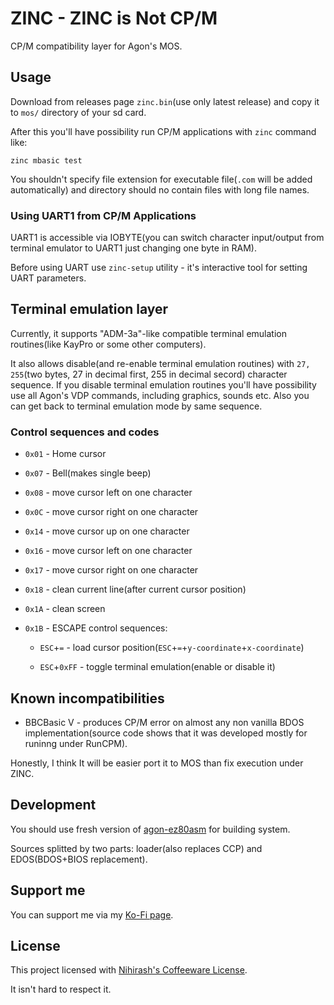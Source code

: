 ZINC - ZINC is Not CP/M
=======================

CP/M compatibility layer for Agon's MOS. 

## Usage

Download from releases page `zinc.bin`(use only latest release) and copy it to `mos/` directory of your sd card.

After this you'll have possibility run CP/M applications with `zinc` command like:

```
zinc mbasic test
```

You shouldn't specify file extension for executable file(`.com` will be added automatically) and directory should no contain files with long file names.

### Using UART1 from CP/M Applications

UART1 is accessible via IOBYTE(you can switch character input/output from terminal emulator to UART1 just changing one byte in RAM). 

Before using UART use `zinc-setup` utility - it's interactive tool for setting UART parameters. 

## Terminal emulation layer

Currently, it supports "ADM-3a"-like compatible terminal emulation routines(like KayPro or some other computers). 

It also allows disable(and re-enable terminal emulation routines) with `27, 255`(two bytes, 27 in decimal first, 255 in decimal secord) character sequence. If you disable terminal emulation routines you'll have possibility use all Agon's VDP commands, including graphics, sounds etc. Also you can get back to terminal emulation mode by same sequence. 

### Control sequences and codes

 * `0x01` - Home cursor

 * `0x07` - Bell(makes single beep)

 * `0x08` - move cursor left on one character

 * `0x0C` - move cursor right on one character

 * `0x14` - move cursor up on one character

 * `0x16` - move cursor left on one character

 * `0x17` - move cursor right on one character

 * `0x18` - clean current line(after current cursor position)

 * `0x1A` - clean screen

 * `0x1B` - ESCAPE control sequences:
  
    - `ESC`+`=` - load cursor position(`ESC`+`=`+`y-coordinate`+`x-coordinate`)
    
    - `ESC`+`0xFF` - toggle terminal emulation(enable or disable it)

## Known incompatibilities 

 * BBCBasic V - produces CP/M error on almost any non vanilla BDOS implementation(source code shows that it was developed mostly for runinng under RunCPM). 
  
  Honestly, I think It will be easier port it to MOS than fix execution under ZINC.

## Development

You should use fresh version of [agon-ez80asm](https://github.com/envenomator/agon-ez80asm) for building system.

Sources splitted by two parts: loader(also replaces CCP) and EDOS(BDOS+BIOS replacement).

## Support me

You can support me via my [Ko-Fi page](https://ko-fi.com/nihirash).

## License

This project licensed with [Nihirash's Coffeeware License](LICENSE). 

It isn't hard to respect it.